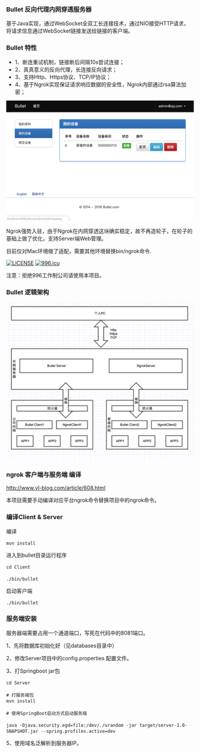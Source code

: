 ### Bullet 反向代理内网穿透服务器

基于Java实现，通过WebSocket全双工长连接技术，通过NIO接受HTTP请求，将请求信息通过WebSocket链接发送给链接的客户端。


### Bullet 特性

- 1、断连重试机制，链接断后间隔10s尝试连接；
- 2、真真意义的反向代理，长连接反向请求；
- 3、支持Http、Https协议、TCP/IP协议；
- 4、基于Ngrok实现保证请求响应数据的安全性，Ngrok内部通过rsa算法加密；

![image](docs/images/WX20190411-102621.png)

Ngrok强势入驻，由于Ngrok在内网穿透这块确实稳定，故不再造轮子，在轮子的基础上做了优化，支持Server端Web管理。

目前仅对Mac环境做了适配，需要其他环境替换bin/ngrok命令.

[![LICENSE](https://img.shields.io/badge/license-Anti%20996-blue.svg)](https://github.com/996icu/996.ICU/blob/master/LICENSE)
[![996.icu](https://img.shields.io/badge/link-996.icu-red.svg)](https://996.icu)

注意：拒绝996工作制公司请使用本项目。

### Bullet 逻辑架构


![image](docs/images/WX20190603-173120.png)



### ngrok 客户端与服务端 编译

http://www.yl-blog.com/article/608.html

本项目需要手动编译对应平台ngrok命令替换项目中的ngrok命令。


### 编译Client & Server

编译
```
mvn install
```

进入到bullet目录运行程序
```
cd Client

./bin/bullet

```

启动客户端

```
./bin/bullet
```


### 服务端安装

服务器端需要占用一个通道端口，写死在代码中的8081端口。

1、先将数据库初始化好（见databases目录中）

2、修改Server项目中的config.properties 配置文件。

3、打Springboot jar包

```
cd Server

# 打服务端包
mvn install

# 使用SpringBoot启动方式启动服务端

java -Djava.security.egd=file:/dev/./urandom -jar target/server-1.0-SNAPSHOT.jar --spring.profiles.active=dev
```

5、使用域名泛解析到服务器IP。


